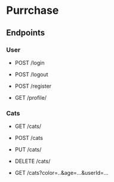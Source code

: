 # Purrchase

## Endpoints

### User

- POST /login
- POST /logout
- POST /register

- GET /profile/<id>

### Cats

- GET /cats/<id>
- POST /cats
- PUT /cats/<id>
- DELETE /cats/<id>

- GET /cats?color=..&age=...&userId=...
